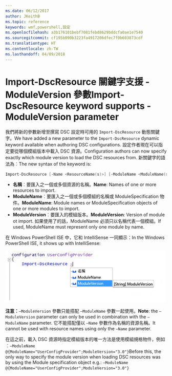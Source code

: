 ```yaml
---
ms.date: 06/12/2017
author: JKeithB
ms.topic: reference
keywords: wmf,powershell,設定
ms.openlocfilehash: a3b176101bebf7081febd8629bddcfa0ae1e7540
ms.sourcegitcommit: cf195b090b3223fa4917206dfec7f0b603873cdf
ms.translationtype: HT
ms.contentlocale: zh-TW
ms.lasthandoff: 04/09/2018
---
```

# <a name="import-dscresource-keyword-supports--moduleversion-parameter"></a><span data-ttu-id="8f174-102">Import-DscResource 關鍵字支援 -ModuleVersion 參數</span><span class="sxs-lookup"><span data-stu-id="8f174-102">Import-DscResource keyword supports -ModuleVersion parameter</span></span>

<span data-ttu-id="8f174-103">我們將新的參數新增至撰寫 DSC 設定時可用的 `Import-DscResource` 動態關鍵字。</span><span class="sxs-lookup"><span data-stu-id="8f174-103">We have added a new parameter to the `Import-DscResource` dynamic keyword available when authoring DSC configurations.</span></span> <span data-ttu-id="8f174-104">設定作者現在可以指定要從哪個模組版本中載入 DSC 資源。</span><span class="sxs-lookup"><span data-stu-id="8f174-104">Configuration authors can now specify exactly which module version to load the DSC resources from.</span></span> <span data-ttu-id="8f174-105">新關鍵字的語法為︰</span><span class="sxs-lookup"><span data-stu-id="8f174-105">The new syntax of the keyword is:</span></span>

```powershell
Import-DscResource [-Name <ResourceName(s)>] [-ModuleName <ModuleName(s)>] [-ModuleVersion <ModuleVersion>]
```

* <span data-ttu-id="8f174-106">**名稱**︰要匯入之一個或多個資源的名稱。</span><span class="sxs-lookup"><span data-stu-id="8f174-106">**Name**: Names of one or more resources to import.</span></span>
* <span data-ttu-id="8f174-107">**ModuleName**︰要匯入之一個或多個模組的名稱或 ModuleSpecification 物件。</span><span class="sxs-lookup"><span data-stu-id="8f174-107">**ModuleName**: Module names or ModuleSpecification objects of one or more modules to import.</span></span>
* <span data-ttu-id="8f174-108">**ModuleVersion**︰要匯入的模組版本。</span><span class="sxs-lookup"><span data-stu-id="8f174-108">**ModuleVersion**: Version of module ot import.</span></span> <span data-ttu-id="8f174-109">如果使用了的話，ModuleName 必須只以名稱代表一個模組。</span><span class="sxs-lookup"><span data-stu-id="8f174-109">If used, ModuleName must represent only one module by name.</span></span>

<span data-ttu-id="8f174-110">在 Windows PowerShell ISE 中，它和 IntelliSense 一同顯示：</span><span class="sxs-lookup"><span data-stu-id="8f174-110">In the Windows PowerShell ISE, it shows up with IntelliSense:</span></span>

![](../images/Import-DscResource-Modversion.jpg)

<span data-ttu-id="8f174-111">**注意：**`–ModuleVersion` 參數只能搭配 `–ModuleName` 參數一起使用。</span><span class="sxs-lookup"><span data-stu-id="8f174-111">**Note**: the `–ModuleVersion` parameter can only be used in combination with the `–ModuleName` parameter.</span></span> <span data-ttu-id="8f174-112">它不能搭配僅以 `–Name` 參數作為名稱的資源名稱。</span><span class="sxs-lookup"><span data-stu-id="8f174-112">It cannot be used with resource names using only the `–Name` parameter.</span></span>

<span data-ttu-id="8f174-113">在這之前，載入 DSC 資源時指定模組版本的唯一方法是使用模組規格物件，例如︰`–ModuleName @{ModuleName="UserConfigProvider";ModuleVersion="3.0"}`</span><span class="sxs-lookup"><span data-stu-id="8f174-113">Before this, the only way to specify the module version when loading DSC resources was by using the Module specification object e.g.: `–ModuleName @{ModuleName="UserConfigProvider";ModuleVersion="3.0"}`</span></span>